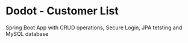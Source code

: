 # Dodot - Customer List
Spring Boot App with CRUD operations, Secure Login, JPA tetsting and MySQL database
